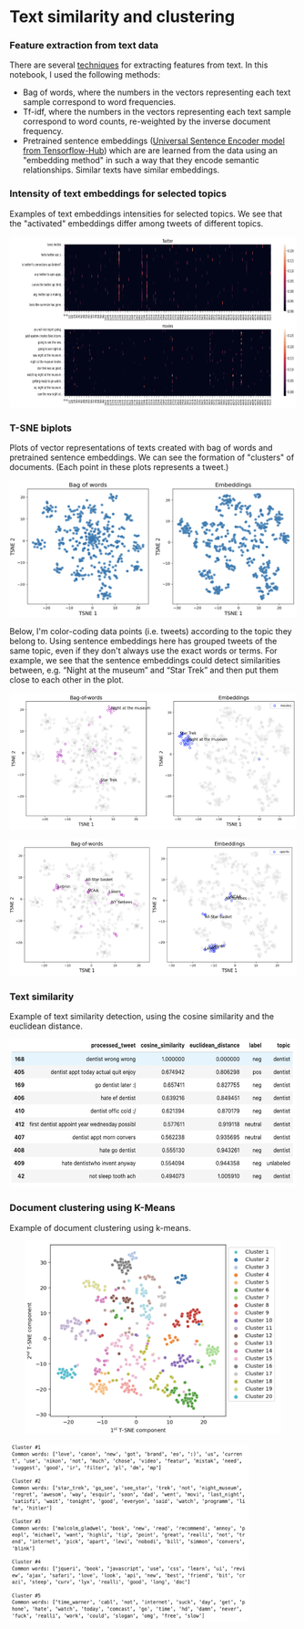 # Text similarity and clustering

### Feature extraction from text data

There are several [techniques](https://scikit-learn.org/stable/modules/feature_extraction.html#text-feature-extraction) for extracting features from text. In this notebook, I used the following methods:

* Bag of words, where the numbers in the vectors representing each text sample correspond to word frequencies.
* Tf-idf, where the numbers in the vectors representing each text sample correspond to word counts, re-weighted by the inverse document frequency.
* Pretrained sentence embeddings ([Universal Sentence Encoder model from Tensorflow-Hub](https://tfhub.dev/google/universal-sentence-encoder/4)) which are are learned from the data using an "embedding method" in such a way that they encode semantic relationships.  Similar texts have similar embeddings.

###  Intensity of text embeddings for selected topics

Examples of text embeddings intensities for selected topics. We see that the "activated" embeddings differ among tweets of different topics.

<p align="center"><img src="plots/text_embeddings_intensity.png" style="width:850px; height:300px;"></p>

### T-SNE biplots

Plots of vector representations of texts created with bag of words and pretrained sentence embeddings. We can see the formation of "clusters" of documents. (Each point in these plots represents a tweet.)

<p align="center"><img src="plots/T_SNE_biplots.png" style="width:550px; height:240px;"></p>

Below, I'm color-coding data points (i.e. tweets) according to the topic they belong to. Using sentence embeddings here has grouped tweets of the same topic, even if they don't always use the exact words or terms. For example, we see that the sentence embeddings could detect similarities between, e.g. “Night at the museum” and “Star Trek” and then put them close to each other in the plot.


<p align="center"><img src="plots/movies.png" style="width:550px; height:240px;"></p>

<p align="center"><img src="plots/sports.png" style="width:550px; height:240px;"></p>

### Text similarity

Example of text similarity detection, using the cosine similarity and the euclidean distance.

<img src="plots/text_similarity_table.png" style="width:580px; height:260px;">

### Document clustering using K-Means

Example of document clustering using k-means.

<p align="center"><img src="plots/k-means.png" style="width:450px; height:340px;"></p>

<img src="plots/cluster_examples.png" style="width:420px; height:310px;">